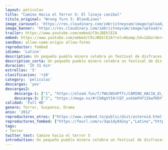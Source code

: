 ```yaml
---
layout: peliculas
title: "Camino Hacia el Terror 5: El linaje canibal"
titulo_original: "Wrong Turn 5: BloodLines"
image_carousel: 'https://res.cloudinary.com/imbriitneysam/image/upload/v1545613837/camino5-poster-min.jpg'
image_banner: 'https://res.cloudinary.com/imbriitneysam/image/upload/v1545613837/camino5-banner-min.jpg'
trailer: https://www.youtube.com/embed/C9sJBEklEIA
embed: https://www.youtube.com/embed/C9sJBEklEIA?rel=0&amp;hd=1&border=0&wmode=opaque&enablejsapi=1&modestbranding=1&controls=1&showinfo=1
sandbox: allow-same-origin allow-forms
reproductor: fembed
idioma: 'Latino'
description: Un pequeño pueblo minero celebra un festival de disfraces. La noche salvaje de trajes, bebida y de fiesta se convierte en un baño de sangre cuando un familia de caníbales se dirige a varios estudiantes universitarios para convertirlos en su cena.
description_corta: Un pequeño pueblo minero celebra un festival de disfraces. La noche salvaje de trajes, bebida y de fiesta se convierte en un baño de sangre cuando un familia de caníbales se dirige a varios estudiantes universitarios para..
duracion: '1h 31 min'
estrellas: '5'
clasificacion: '+10'
category: 'peliculas'
descargas: 'yes'
descargas2:
    descarga-1: ["1", "https://oload.fun/f/TWUJWS4Pffc/CAMINO_HACIA_EL_TERROR_5.mp4", "https://www.google.com/s2/favicons?domain=openload.co","OpenLoad","https://res.cloudinary.com/imbriitneysam/image/upload/v1541473684/mexico.png", "Latino", "Full HD"]
    descarga-3: ["2", "https://mega.nz/#!CbRgUYIA!CQ7_uskGmFHf12kwfKbYl2CvfDGivheIYTlRnAWfh3o", "https://www.google.com/s2/favicons?domain=mega.nz","Mega","https://res.cloudinary.com/imbriitneysam/image/upload/v1541473684/mexico.png", "Latino", "Full HD"]
calidad: 'Full HD'
genero: Terror, Suspenso, Drama
anio: '2012'
reproductores_otros: ["https://www.zembed.to/public/dist/asteroid.html?id=7f90168b3e4402b8364803106777453c&title=Wrong%20Turn%205","Latino","https://movcloud.net/embed/qq-I4YlMlEmN","Latino","https://mstream.space/k583tlztdmog","Latino"]
reproductores_fembed: ["https://feurl.com/v/3qo1dy842oy","Latino","https://pelispng.online/v/4d9jze88zyv","Latino"]
tags:
- Terror
twitter_text: Camino hacia el terror 5
introduction: Un pequeño pueblo minero celebra un festival de disfraces. La noche salvaje de trajes, bebida y de fiesta se convierte en un baño de sangre cuando un familia de caníbales se dirige a varios estudiantes universitarios para..
---
```



 








